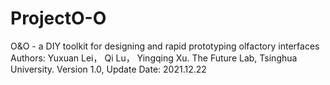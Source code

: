 # ProjectO-O
O&amp;O - a DIY toolkit for designing and rapid prototyping olfactory interfaces
Authors: Yuxuan Lei， Qi Lu， Yingqing Xu.
The Future Lab, Tsinghua University.
Version 1.0, Update Date: 2021.12.22
